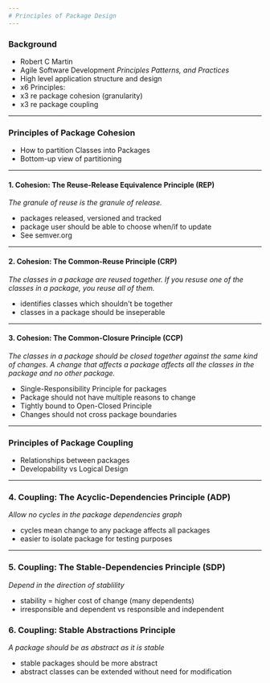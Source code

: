 ```yaml
---
# Principles of Package Design
---
```

### Background
 - Robert C Martin
 - Agile Software Development _Principles Patterns, and Practices_
 - High level application structure and design
 - x6 Principles:
  - x3 re package cohesion (granularity)
  - x3 re package coupling
---
### Principles of Package Cohesion
 - How to partition Classes into Packages
 - Bottom-up view of partitioning
---
#### 1. Cohesion: The Reuse-Release Equivalence Principle (REP)
 _The granule of reuse is the granule of release._
 - packages released, versioned and tracked
 - package user should be able to choose when/if to update
 - See semver.org
---
#### 2. Cohesion: The Common-Reuse Principle (CRP)
 _The classes in a package are reused together. If you resuse one of the classes in a package, you reuse all of them._
 - identifies classes which shouldn't be together
 - classes in a package should be inseperable
---
#### 3. Cohesion: The Common-Closure Principle (CCP)
 _The classes in a package should be closed together against the same kind of changes. A change that affects a package affects all the classes in the package and no other package._
 - Single-Responsibility Principle for packages
 - Package should not have multiple reasons to change
 - Tightly bound to Open-Closed Principle
 - Changes should not cross package boundaries
---
### Principles of Package Coupling
 - Relationships between packages
 - Developability vs Logical Design
---
### 4. Coupling: The Acyclic-Dependencies Principle (ADP)
 _Allow no cycles in the package dependencies graph_
  - cycles mean change to any package affects all packages
  - easier to isolate package for testing purposes
---
### 5. Coupling: The Stable-Dependencies Principle (SDP)
 _Depend in the direction of stablility_
  - stability = higher cost of change (many dependents)
  - irresponsible and dependent vs responsible and independent
### 6. Coupling: Stable Abstractions Principle
 _A package should be as abstract as it is stable_
 - stable packages should be more abstract
 - abstract classes can be extended without need for modification
 
 
